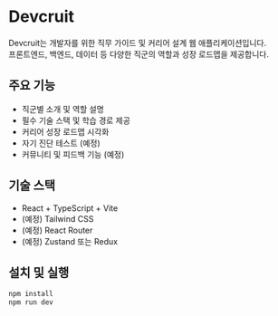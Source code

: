 # Devcruit

Devcruit는 개발자를 위한 직무 가이드 및 커리어 설계 웹 애플리케이션입니다.  
프론트엔드, 백엔드, 데이터 등 다양한 직군의 역할과 성장 로드맵을 제공합니다.

## 주요 기능

- 직군별 소개 및 역할 설명
- 필수 기술 스택 및 학습 경로 제공
- 커리어 성장 로드맵 시각화
- 자기 진단 테스트 (예정)
- 커뮤니티 및 피드백 기능 (예정)

## 기술 스택

- React + TypeScript + Vite
- (예정) Tailwind CSS
- (예정) React Router
- (예정) Zustand 또는 Redux

## 설치 및 실행

```bash
npm install
npm run dev
```
